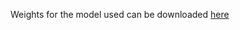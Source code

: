 Weights for the model used can be downloaded [here](https://www.dropbox.com/s/72n76fd23xvlvmb/export.pkl?dl=1)
